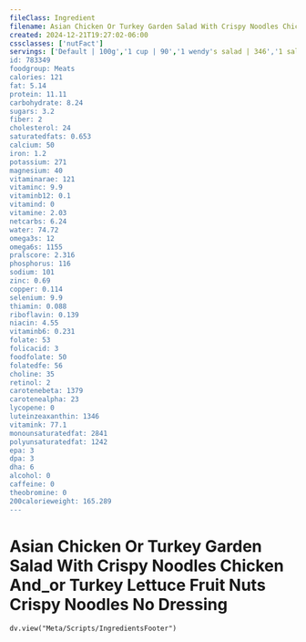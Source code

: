 ```yaml
---
fileClass: Ingredient
filename: Asian Chicken Or Turkey Garden Salad With Crispy Noodles Chicken And_or Turkey Lettuce Fruit Nuts Crispy Noodles No Dressing
created: 2024-12-21T19:27:02-06:00
cssclasses: ['nutFact']
servings: ['Default | 100g','1 cup | 90','1 wendy's salad | 346','1 salad | 346']
id: 783349
foodgroup: Meats
calories: 121
fat: 5.14
protein: 11.11
carbohydrate: 8.24
sugars: 3.2
fiber: 2
cholesterol: 24
saturatedfats: 0.653
calcium: 50
iron: 1.2
potassium: 271
magnesium: 40
vitaminarae: 121
vitaminc: 9.9
vitaminb12: 0.1
vitamind: 0
vitamine: 2.03
netcarbs: 6.24
water: 74.72
omega3s: 12
omega6s: 1155
pralscore: 2.316
phosphorus: 116
sodium: 101
zinc: 0.69
copper: 0.114
selenium: 9.9
thiamin: 0.088
riboflavin: 0.139
niacin: 4.55
vitaminb6: 0.231
folate: 53
folicacid: 3
foodfolate: 50
folatedfe: 56
choline: 35
retinol: 2
carotenebeta: 1379
carotenealpha: 23
lycopene: 0
luteinzeaxanthin: 1346
vitamink: 77.1
monounsaturatedfat: 2841
polyunsaturatedfat: 1242
epa: 3
dpa: 3
dha: 6
alcohol: 0
caffeine: 0
theobromine: 0
200calorieweight: 165.289
---
```


# Asian Chicken Or Turkey Garden Salad With Crispy Noodles Chicken And_or Turkey Lettuce Fruit Nuts Crispy Noodles No Dressing

```dataviewjs
dv.view("Meta/Scripts/IngredientsFooter")
```